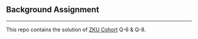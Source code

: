 ## Background Assignment
---
This repo contains the solution of [ZKU Cohort](https://zku.one/apply-now) Q-6 & Q-8.